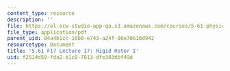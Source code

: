 ```yaml
---
content_type: resource
description: ''
file: https://ol-ocw-studio-app-qa.s3.amazonaws.com/courses/5-61-physical-chemistry-fall-2017/f2514d59fda2b1c87813dfe303dbf49d_MIT5_61F17_lec17.pdf
file_type: application/pdf
parent_uid: 84a4b1cc-10b0-e743-a24f-06e70616d942
resourcetype: Document
title: '5.61 F17 Lecture 17: Rigid Rotor I'
uid: f2514d59-fda2-b1c8-7813-dfe303dbf49d
---
```

